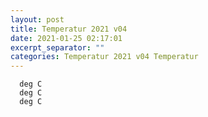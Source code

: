 ```yaml
---
layout: post
title: Temperatur 2021 v04
date: 2021-01-25 02:17:01
excerpt_separator: ""
categories: Temperatur 2021 v04 Temperatur
---
```

```
  deg C
  deg C
  deg C
```
